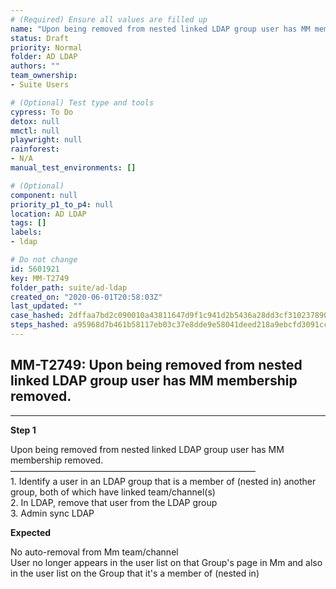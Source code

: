 ```yaml
---
# (Required) Ensure all values are filled up
name: "Upon being removed from nested linked LDAP group user has MM membership removed."
status: Draft
priority: Normal
folder: AD LDAP
authors: ""
team_ownership: 
- Suite Users

# (Optional) Test type and tools
cypress: To Do
detox: null
mmctl: null
playwright: null
rainforest: 
- N/A
manual_test_environments: []

# (Optional)
component: null
priority_p1_to_p4: null
location: AD LDAP
tags: []
labels: 
- ldap

# Do not change
id: 5601921
key: MM-T2749
folder_path: suite/ad-ldap
created_on: "2020-06-01T20:58:03Z"
last_updated: ""
case_hashed: 2dffaa7bd2c090010a43811647d9f1c941d2b5436a28dd3cf310237890685aaa71eec97dd8a6de3210a40b062040507d
steps_hashed: a95968d7b461b58117eb03c37e8dde9e58041deed218a9ebcfd3091cc2ff6057d209d228797d6da998ef788b10505bc6
---
```


## MM-T2749: Upon being removed from nested linked LDAP group user has MM membership removed.

---

**Step 1**

Upon being removed from nested linked LDAP group user has MM membership removed.\
————————————————————————————\
1\. Identify a user in an LDAP group that is a member of (nested in) another group, both of which have linked team/channel(s)\
2\. In LDAP, remove that user from the LDAP group\
3\. Admin sync LDAP

**Expected**

No auto-removal from Mm team/channel\
User no longer appears in the user list on that Group's page in Mm and also in the user list on the Group that it's a member of (nested in)
